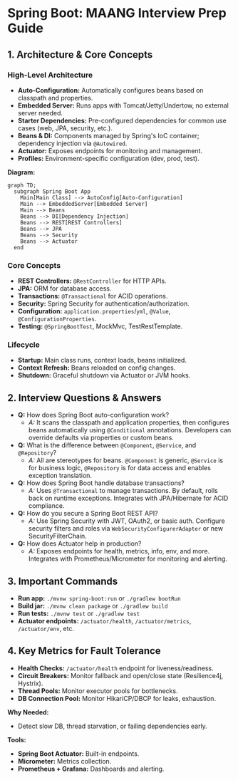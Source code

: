 # Spring Boot: MAANG Interview Prep Guide

## 1. Architecture & Core Concepts

### High-Level Architecture
- **Auto-Configuration:** Automatically configures beans based on classpath and properties.
- **Embedded Server:** Runs apps with Tomcat/Jetty/Undertow, no external server needed.
- **Starter Dependencies:** Pre-configured dependencies for common use cases (web, JPA, security, etc.).
- **Beans & DI:** Components managed by Spring's IoC container; dependency injection via `@Autowired`.
- **Actuator:** Exposes endpoints for monitoring and management.
- **Profiles:** Environment-specific configuration (dev, prod, test).

**Diagram:**
```mermaid
graph TD;
  subgraph Spring Boot App
    Main[Main Class] --> AutoConfig[Auto-Configuration]
    Main --> EmbeddedServer[Embedded Server]
    Main --> Beans
    Beans --> DI[Dependency Injection]
    Beans --> REST[REST Controllers]
    Beans --> JPA
    Beans --> Security
    Beans --> Actuator
  end
```

### Core Concepts
- **REST Controllers:** `@RestController` for HTTP APIs.
- **JPA:** ORM for database access.
- **Transactions:** `@Transactional` for ACID operations.
- **Security:** Spring Security for authentication/authorization.
- **Configuration:** `application.properties`/`yml`, `@Value`, `@ConfigurationProperties`.
- **Testing:** `@SpringBootTest`, MockMvc, TestRestTemplate.

### Lifecycle
- **Startup:** Main class runs, context loads, beans initialized.
- **Context Refresh:** Beans reloaded on config changes.
- **Shutdown:** Graceful shutdown via Actuator or JVM hooks.

## 2. Interview Questions & Answers
- **Q:** How does Spring Boot auto-configuration work?
  - *A:* It scans the classpath and application properties, then configures beans automatically using `@Conditional` annotations. Developers can override defaults via properties or custom beans.
- **Q:** What is the difference between `@Component`, `@Service`, and `@Repository`?
  - *A:* All are stereotypes for beans. `@Component` is generic, `@Service` is for business logic, `@Repository` is for data access and enables exception translation.
- **Q:** How does Spring Boot handle database transactions?
  - *A:* Uses `@Transactional` to manage transactions. By default, rolls back on runtime exceptions. Integrates with JPA/Hibernate for ACID compliance.
- **Q:** How do you secure a Spring Boot REST API?
  - *A:* Use Spring Security with JWT, OAuth2, or basic auth. Configure security filters and roles via `WebSecurityConfigurerAdapter` or new SecurityFilterChain.
- **Q:** How does Actuator help in production?
  - *A:* Exposes endpoints for health, metrics, info, env, and more. Integrates with Prometheus/Micrometer for monitoring and alerting.

## 3. Important Commands
- **Run app:** `./mvnw spring-boot:run` or `./gradlew bootRun`
- **Build jar:** `./mvnw clean package` or `./gradlew build`
- **Run tests:** `./mvnw test` or `./gradlew test`
- **Actuator endpoints:** `/actuator/health`, `/actuator/metrics`, `/actuator/env`, etc.

## 4. Key Metrics for Fault Tolerance
- **Health Checks:** `/actuator/health` endpoint for liveness/readiness.
- **Circuit Breakers:** Monitor fallback and open/close state (Resilience4j, Hystrix).
- **Thread Pools:** Monitor executor pools for bottlenecks.
- **DB Connection Pool:** Monitor HikariCP/DBCP for leaks, exhaustion.

**Why Needed:**
- Detect slow DB, thread starvation, or failing dependencies early.

**Tools:**
- **Spring Boot Actuator:** Built-in endpoints.
- **Micrometer:** Metrics collection.
- **Prometheus + Grafana:** Dashboards and alerting. 